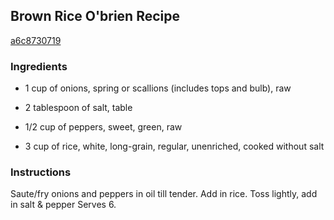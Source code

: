 ## Brown Rice O'brien Recipe

[a6c8730719](http://cookeatshare.com/recipes/brown-rice-o-brien-93746)

### Ingredients

 - 1 cup of onions, spring or scallions (includes tops and bulb), raw

 - 2 tablespoon of salt, table

 - 1/2 cup of peppers, sweet, green, raw

 - 3 cup of rice, white, long-grain, regular, unenriched, cooked without salt

### Instructions

Saute/fry onions and peppers in oil till tender. Add in rice. Toss lightly, add in salt & pepper Serves 6.